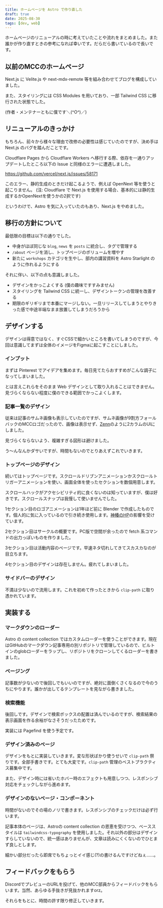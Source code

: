```yaml
---
title: ホームページを Astro で作り直した
draft: true
date: 2025-08-30
tags: [dev, web]
---
```


ホームページのリニューアルの時に考えていたことや流れをまとめました。また誰かが作り直すときの参考になれば幸いです。だらだら書いているので長いです。

## 以前のMCCのホームページ

Next.js に Velite.js や next-mdx-remote 等を組み合わせてブログを構成していました。

また、スタイリングには CSS Modules を用いており、一部 Tailwind CSS に移行された状態でした。

(作者・メンテナーともに僕です＼(^O^)／)

## リニューアルのきっかけ

もちろん、前々から様々な理由で改修の必要性は感じていたのですが、決め手は Next.js のバグを踏んだことです。 

Cloudflare Pages から Cloudflare Workers へ移行する際、依存を一通りアップデートしたところ以下の Issue と同様のエラーに遭遇しました。

https://github.com/vercel/next.js/issues/58171

このエラー、静的生成のときだけ起こるようで、例えば OpenNext 等を使うと起こりません。
(注: Cloudflare で Next.js を使用する場合、基本的には静的生成するかOpenNextを使うかの2択です)

というわけで、Astro を気に入っていたのもあり、Next.js をやめました。

## 移行の方針について

最低限の目標は以下の通りでした。

- 中身がほぼ同じな `blog`, `news` を `posts` に統合し、タグで管理する
- `/about` ベージを消し、トップページのボリュームを増やす
- 新たに `workshops` カテゴリを生やし、部内の講習資料を Astro Starlight のように作れるようにする

それに伴い、以下の点も意識しました。

- デザインをかっこよくする (僕の趣味ですすみません)
- スタイリングを Tailwind CSS に統一し、デザイントークンの管理を改善する
- 期限のギリギリまで本番にマージしない。一旦リリースしてしまうとやりきった感で中途半端なまま放置してしまうだろうから

## デザインする

デザインは得意ではなく、すぐCSSで細かいところを書いてしまうのですが、今回は意識してまずは全体のイメージをFigmaに起こすことにしました。

### インプット

まずは Pinterest でアイデアを集めます。毎日見てたらおすすめがこんな調子になってしまいました。


とは言えこれらをそのまま Web デザインとして取り入れることはできません。見づらくならない程度に僕のできる範囲でかっこよくします。

### 記事一覧のデザイン

従来は記事のサムネ画像も表示していたのですが、サムネ画像が9割方フォールバックのMCCロゴだったので、画像は表示せず、[Zenn](https://zenn.dev)のように2カラムのUIにしました。

見づらくならないよう、複雑すぎる図形は避けました。

う〜んなんかダサいですが、時間もないのでとりあえずこれでいきます。

### トップページのデザイン

続いてはトップベージです。スクロールドリブンアニメーションかスクロールトリガーアニメーションを使い、画面全体を使ったセクションを数個用意します。

スクロールハックがアクセシビリティ的に良くないのは知っていますが、僕は好きです。スクロールスナップは我慢して使いませんでした。

1セクション目のロゴアニメーションは1年ほど前に Blender で作成したものです。個人的に気に入っているので引き続き使用します。[神椿のHP](https://kamitsubaki.jp)の影響を受けています。

2セクション目はサークルの概要です。PC版で空間が余ったので fetch 系コマンドの出力っぽいものを作りました。

3セクション目は活動内容のページです。早速ネタ切れしてきてスカスカなのが目立ちます。

4セクション目のデザインは存在しません。疲れてしまいました。

### サイドバーのデザイン

不満は少ないので流用します。これを初めて作ったときから `clip-path` に取り憑かれています。


## 実装する

### マークダウンのローダー

Astro の content collection ではカスタムローダーを使うことができます。現在はGitHubのマークダウン記事専用の別リポジトリで管理しているので、ビルトインのglobローダーをラップし、リポジトリをクローンしてくるローダーを書きました。

### ページング

記事数が少ないので後回しでもいいのですが、絶対に面倒くさくなるので今のうちにやります。誰かが出してるテンプレートを見ながら書きました。

### 検索機能

後回しです。デザインで検索ボックスの配置は済んでいるのですが、検索結果の表示画面を作る余裕がなさそうだったためです。

実装には Pagefind を使う予定です。

### デザイン済みのページ

デザインをもとに実装していきます。変な形状ばかり使うせいで `clip-path` 祭りです。全部手書きです。とても大変です。`clip-path` 管理のベストプラクティス募集中です。

また、デザイン時には省いたホバー時のエフェクトも用意しつつ、レスポンシブ対応をチェックしながら進めます。

### デザインのないページ・コンポーネント

時間がないのでその場のノリで書きます。レスポンシブのチェックだけは必ず行います。

記事本体のページは、Astroの content collection の恩恵を受けつつ、ベーススタイルは `tailwindcss-typography` を使用しました。それ以外の部分はデザインすらしていないので、統一感はありませんが、文章は読みにくくないのでひとまず良しとします。


細かい部分だったら即席でもちょっとイイ感じ(?)の書けるんですけどねぇ……。

## フィードバックをもらう

DiscordでプレビューのURLを投げて、他のMCC部員からフィードバックをもらいます。当然、あらゆる手抜きが見抜かれますorz。

それらをもとに、時間の許す限り修正していきます。

